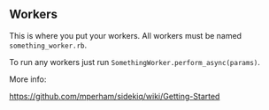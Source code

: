 Workers
-------

This is where you put your workers. All workers must be named `something_worker.rb`.

To run any workers just run `SomethingWorker.perform_async(params)`.

More info:

https://github.com/mperham/sidekiq/wiki/Getting-Started
